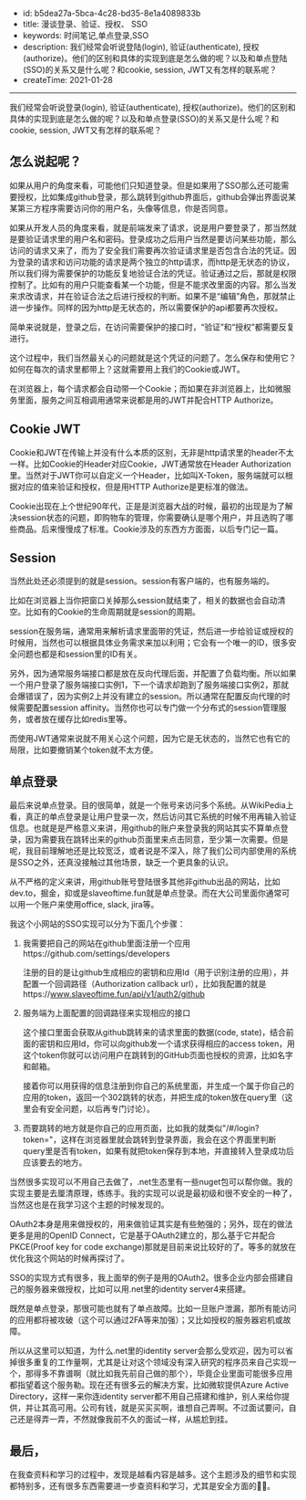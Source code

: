 - id: b5dea27a-5bca-4c28-bd35-8e1a4089833b
- title: 漫谈登录、验证、授权、 SSO
- keywords: 时间笔记,单点登录,SSO
- description: 我们经常会听说登陆(login), 验证(authenticate), 授权(authorize)。他们的区别和具体的实现到底是怎么做的呢？以及和单点登陆(SSO)的关系又是什么呢？和cookie, session, JWT又有怎样的联系呢？
- createTime: 2021-01-28
---

我们经常会听说登录(login), 验证(authenticate), 授权(authorize)。他们的区别和具体的实现到底是怎么做的呢？以及和单点登录(SSO)的关系又是什么呢？和cookie, session, JWT又有怎样的联系呢？

## 怎么说起呢？

如果从用户的角度来看，可能他们只知道登录。但是如果用了SSO那么还可能需要授权，比如集成github登录，那么跳转到github界面后，github会弹出界面说某某第三方程序需要访问你的用户名，头像等信息，你是否同意。

如果从开发人员的角度来看，就是前端发来了请求，说是用户要登录了，那当然就是要验证请求里的用户名和密码。登录成功之后用户当然是要访问某些功能，那么访问的请求又来了，而为了安全我们需要再次验证请求里是否包含合法的凭证。因为登录的请求和访问功能的请求是两个独立的http请求，而http是无状态的协议，所以我们得为需要保护的功能反复地验证合法的凭证。验证通过之后，那就是权限控制了。比如有的用户只能查看某一个功能，但是不能求改里面的内容。那么当发来求改请求，并在验证合法之后进行授权的判断。如果不是“编辑”角色，那就禁止进一步操作。同样的因为http是无状态的，所以需要保护的api都要再次授权。

简单来说就是，登录之后，在访问需要保护的接口时，“验证”和“授权”都需要反复进行。

这个过程中，我们当然最关心的问题就是这个凭证的问题了。怎么保存和使用它？如何在每次的请求里都带上？这就需要用上我们的Cookie或JWT。

在浏览器上，每个请求都会自动带一个Cookie；而如果在非浏览器上，比如微服务里面，服务之间互相调用通常来说都是用的JWT并配合HTTP Authorize。


## Cookie JWT

Cookie和JWT在传输上并没有什么本质的区别，无非是http请求里的header不太一样。比如Cookie的Header对应Cookie，JWT通常放在Header Authorization里。当然对于JWT你可以自定义一个Header，比如叫X-Token，服务端就可以根据对应的值来验证和授权，但是用HTTP Authorize是更标准的做法。

Cookie出现在上个世纪90年代，正是是浏览器大战的时候，最初的出现是为了解决session状态的问题，即购物车的管理，你需要确认是哪个用户，并且选购了哪些商品。后来慢慢成了标准。Cookie涉及的东西方方面面，以后专门记一篇。


## Session

当然此处还必须提到的就是session。session有客户端的，也有服务端的。

比如在浏览器上当你把窗口关掉那么session就结束了，相关的数据也会自动清空。比如有的Cookie的生命周期就是session的周期。

session在服务端，通常用来解析请求里面带的凭证，然后进一步给验证或授权的时候用，当然也可以根据具体业务需求来加以利用；它会有一个唯一的ID，很多安全问题也都是和session里的ID有关。

另外，因为通常服务端接口都是放在反向代理后面，并配置了负载均衡。所以如果一个用户登录了服务端接口实例1，下一个请求却跑到了服务端接口实例2，那就会爆错误了，因为实例2上并没有建立的session。所以通常在配置反向代理的时候需要配置session affinity。当然你也可以专门做一个分布式的session管理服务，或者放在缓存比如redis里等。

而使用JWT通常来说就不用关心这个问题，因为它是无状态的，当然它也有它的局限，比如要撤销某个token就不太方便。


## 单点登录

最后来说单点登录。目的很简单，就是一个账号来访问多个系统。从WikiPedia上看，真正的单点登录是让用户登录一次，然后访问其它系统的时候不用再输入验证信息。也就是是严格意义来讲，用github的账户来登录我的网站其实不算单点登录，因为需要我在跳转出来的github页面里来点击同意，至少第一次需要。但是呢，我目前理解地还是比较宽泛，或者说是不深入，除了我们公司内部使用的系统是SSO之外，还真没接触过其他场景，缺乏一个更具象的认识。

从不严格的定义来讲，用github账号登陆很多其他非github出品的网站，比如dev.to，掘金，抑或是slaveoftime.fun就是单点登录。而在大公司里面你通常可以用一个账户来使用office, slack, jira等。

我这个小网站的SSO实现可以分为下面几个步骤：

1. 我需要把自己的网站在github里面注册一个应用https://github.com/settings/developers

    注册的目的是让github生成相应的密钥和应用Id（用于识别注册的应用），并配置一个回调路径（Authorization callback url），比如我配置的就是https://www.slaveoftime.fun/api/v1/auth2/github

2. 服务端为上面配置的回调路径来实现相应的接口

    这个接口里面会获取从github跳转来的请求里面的数据(code, state)，结合前面的密钥和应用Id，你可以向github发一个请求获得相应的access token，用这个token你就可以访问用户在跳转到的GitHub页面也授权的资源，比如名字和邮箱。

    接着你可以用获得的信息注册到你自己的系统里面，并生成一个属于你自己的应用的token，返回一个302跳转的状态，并把生成的token放在query里（这里会有安全问题，以后再专门讨论）。

3. 而要跳转的地方就是你自己的应用页面，比如我的就类似"/#/login?token="，这样在浏览器里就会跳转到登录界面，我会在这个界面里判断query里是否有token，如果有就把token保存到本地，并直接转入登录成功后应该要去的地方。


当然很多实现可以不用自己去做了，.net生态里有一些nuget包可以帮你做。我的实现主要是去厘清原理，练练手。我的实现可以说是最初级和很不安全的一种了，当然这也是在我学习这个主题的时候发现的。

OAuth2本身是用来做授权的，用来做验证其实是有些勉强的；另外，现在的做法更多是用的OpenID Connect，它是基于OAuth2建立的，那么基于它并配合PKCE(Proof key for code exchange)那就是目前来说比较好的了。等多的就放在优化我这个网站的时候再探讨了。

SSO的实现方式有很多，我上面举的例子是用的OAuth2。很多企业内部会搭建自己的服务器来做授权，比如可以用.net里的identity server4来搭建。

既然是单点登录，那很可能也就有了单点故障。比如一旦账户泄漏，那所有能访问的应用都将被攻破（这个可以通过2FA等来加强）；又比如授权的服务器宕机或故障。

所以从这里可以知道，为什么.net里的identity server会那么受欢迎，因为可以省掉很多重复的工作量啊，尤其是让对这个领域没有深入研究的程序员来自己实现一个，那得多不靠谱啊（就比如我先前自己做的那个），毕竟企业里面可能很多应用都指望着这个服务勒。现在还有很多云的解决方案，比如微软提供Azure Active Directory，这样一来你连identity server都不用自己搭建和维护，别人来给你提供，并让其高可用。公司有钱，就是买买买啊，谁想自己弄啊。不过面试要问，自己还是得弄一弄，不然就像我前不久的面试一样，从尴尬到挂。


## 最后，

在我查资料和学习的过程中，发现是越看内容是越多。这个主题涉及的细节和实现都特别多，还有很多东西需要进一步查资料和学习，尤其是安全方面的🐱‍🏍。